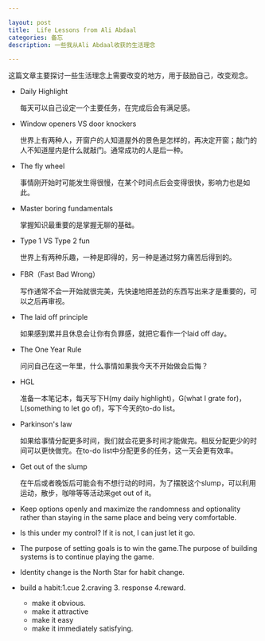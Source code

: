 ```yaml
---

layout: post
title:  Life Lessons from Ali Abdaal
categories: 备忘
description: 一些我从Ali Abdaal收获的生活理念

---
```




这篇文章主要探讨一些生活理念上需要改变的地方，用于鼓励自己，改变观念。

- Daily Highlight

  每天可以自己设定一个主要任务，在完成后会有满足感。

- Window openers VS door knockers

  世界上有两种人，开窗户的人知道屋外的景色是怎样的，再决定开窗；敲门的人不知道屋内是什么就敲门。通常成功的人是后一种。

- The fly wheel

  事情刚开始时可能发生得很慢，在某个时间点后会变得很快，影响力也是如此。

- Master boring fundamentals

  掌握知识最重要的是掌握无聊的基础。

- Type 1 VS Type 2 fun

  世界上有两种乐趣，一种是即得的，另一种是通过努力痛苦后得到的。

- FBR（Fast Bad Wrong）

  写作通常不会一开始就很完美，先快速地把差劲的东西写出来才是重要的，可以之后再审视。

- The laid off principle

  如果感到累并且休息会让你有负罪感，就把它看作一个laid off day。

- The One Year Rule

  问问自己在这一年里，什么事情如果我今天不开始做会后悔？

- HGL

  准备一本笔记本，每天写下H(my daily highlight)，G(what I grate for)，L(something to let go of)，写下今天的to-do list。

- Parkinson's law

  如果给事情分配更多时间，我们就会花更多时间才能做完。相反分配更少的时间可以更快做完。在to-do list中分配更多的任务，这一天会更有效率。

- Get out of the slump

  在午后或者晚饭后可能会有不想行动的时间，为了摆脱这个slump，可以利用运动，散步，咖啡等等活动来get out of it。

- Keep options openly and maximize the randomness and optionality rather than staying in the same place and being very comfortable.

- Is this under my control? If it is not, I can just let it go.

- The purpose of setting goals is to win the game.The purpose of building systems is to continue playing the game.

- Identity change is the North Star for  habit change.

- build a habit:1.cue 2.craving 3. response 4.reward.

  - make it obvious.
  - make it attractive
  - make it easy
  - make it immediately satisfying.
